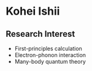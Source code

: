 # Kohei Ishii
## Research Interest
- First-principles calculation
- Electron-phonon interaction
- Many-body quantum theory
